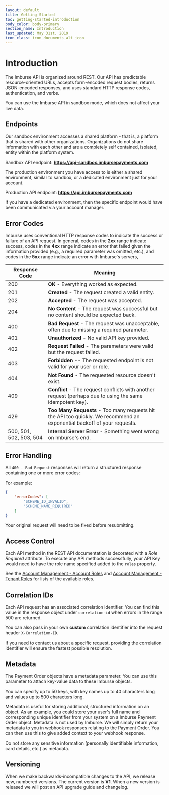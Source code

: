 ```yaml
---
layout: default
title: Getting Started
toc: getting-started-introduction
body_color: body-primary
section_name: Introduction
last_updated: May 31st, 2019
icon_class: icon_documents_alt icon
---
```

# Introduction
The Imburse API is organized around REST. Our API has predictable resource-oriented URLs, accepts form-encoded request bodies, returns JSON-encoded responses, and uses standard HTTP response codes, authentication, and verbs.

You can use the Imburse API in sandbox mode, which does not affect your live data.

## Endpoints
Our sandbox environment accesses a shared platform - that is, a platform that is shared with other organizations. Organizations do not share information with each other and are a completely self contained, isolated, entity within the platform system.

Sandbox API endpoint: **https://api-sandbox.imbursepayments.com**

The production environment you have access to is either a shared environment, similar to sandbox, or a dedicated environment just for your account.

Production API endpoint: **https://api.imbursepayments.com**

If you have a dedicated environment, then the specific endpoint would have been communicated via your account manager.

## Error Codes
Imburse uses conventional HTTP response codes to indicate the success or failure of an API request. In general, codes in the **2xx** range indicate success, codes in the **4xx** range indicate an error that failed given the information provided (e.g., a required parameter was omitted, etc.), and codes in the **5xx** range indicate an error with Imburse's servers,

Response Code | Meaning
--------------| -------
200 | **OK** - Everything worked as expected.
201 | **Created** - The request created a valid entity.
202 | **Accepted** - The request was accepted.
204 | **No Content** - The request was successful but no content should be expected back.
400 | **Bad Request** - The request was unacceptable, often due to missing a required parameter.
401 | **Unauthorized** - No valid API key provided.
402 | **Request Failed** - The parameters were valid but the request failed.
403 | **Forbidden** -- The requested endpoint is not valid for your user or role.
404 | **Not Found** - The requested resource doesn't exist.
409 | **Conflict** - The request conflicts with another request (perhaps due to using the same idempotent key).
429 | **Too Many Requests**	- Too many requests hit the API too quickly. We recommend an exponential backoff of your requests.
500, 501, 502, 503, 504 | **Internal Server Error** - Something went wrong on Imburse's end.

## Error Handling
All `400 - Bad Request` responses will return a structured response containing one or more error codes:

For example:

```json
{
    "errorCodes": [
        "SCHEME_ID_INVALID",
        "SCHEME_NAME_REQUIRED"
    ]
}
```

Your original request will need to be fixed before resubmitting.

## Access Control
Each API method in the REST API documentation is decorated with a *Role Required* attribute. To execute any API methods successfully, your API Key would need to have the role name specified added to the `roles` property.

See the [Account Management - Account Roles](/pages/getting-started/account-management/#account-roles) and [Account Management - Tenant Roles](/pages/getting-started/account-managament/#tenant-roles) for lists of the available roles.

## Correlation IDs
Each API request has an associated correlation identifier. You can find this value in the response object under `correlation-id` when errors in the range 500 are returned.

You can also pass in your own **custom** correlation identifier into the request header `X-Correlation-ID`.

If you need to contact us about a specific request, providing the correlation identifier will ensure the fastest possible resolution.

## Metadata
The Payment Order objects have a metadata parameter. You can use this parameter to attach key-value data to these Imburse objects.

You can specify up to 50 keys, with key names up to 40 characters long and values up to 500 characters long.

Metadata is useful for storing additional, structured information on an object. As an example, you could store your user's full name and corresponding unique identifier from your system on a Imburse Payment Order object. Metadata is not used by Imburse. We will simply return your metadata to you in webhook responses relating to the Payment Order. You can then use this to give added context to your webhook response.

Do not store any sensitive information (personally identifiable information, card details, etc.) as metadata.

## Versioning
When we make backwards-incompatible changes to the API, we release new, numbered versions. The current version is **V1**. When a new version is released we will post an API upgrade guide and changelog.
